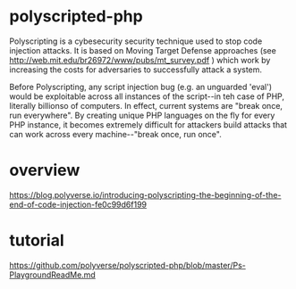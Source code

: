 # polyscripted-php

Polyscripting is a cybesecurity security technique used to stop code injection attacks. It is based on Moving Target Defense approaches (see http://web.mit.edu/br26972/www/pubs/mt_survey.pdf ) which work by increasing the costs for adversaries to successfully attack a system.

Before Polyscripting, any script injection bug (e.g. an unguarded 'eval') would be exploitable across all instances of the script--in teh case of PHP, literally billionso of computers. In effect, current systems are "break once, run everywhere". By creating unique PHP languages on the fly for every PHP instance, it becomes extremely difficult for attackers build attacks that can work across every machine--"break once, run once". 

# overview

https://blog.polyverse.io/introducing-polyscripting-the-beginning-of-the-end-of-code-injection-fe0c99d6f199

# tutorial

https://github.com/polyverse/polyscripted-php/blob/master/Ps-PlaygroundReadMe.md

